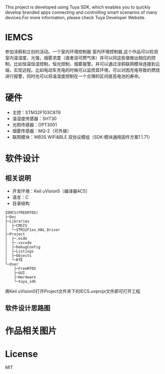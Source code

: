 This project is developed using Tuya SDK, which enables you to quickly develop branded apps connecting and controlling smart scenarios of many devices.For more information, please check Tuya Developer Website.
# IEMCS
参加涂鸦和立创的活动。一个室内环境控制器
室内环境控制器,这个作品可以检测室内温湿度，光强，烟雾浓度（或者说可燃气体）并可以同这些值做出相应的控制，比如恒温恒湿控制，恒光控制，烟雾报警。并可以通过涂鸦联网模块连接到云端，实现远程。比如电动车充电的时候可以监控其环境，可以对因充电导致的燃烧进行报警，同时也可以将温湿度控制在一个合理的区间提高电池的寿命。
# 硬件
* 主控：STM32F103C8T6
* 温湿度传感器：SHT30
* 光照传感器：OPT3001
* 烟雾传感器：MQ-2（可外接）
* 联网模块：WB3S WiFi&BLE 双协议模组（SDK:模块通用固件方案1.1.71）
# 软件设计
## 相关说明
* 开发环境：Keil uVision5（编译器AC5）
* 语言：C
* 目录结构
```
IEMCS(FREERTOS)
├─Doc
├─Libraries
│  ├─CMSIS
│  └─STM32F1xx_HAL_Driver
├─Project
│  ├─.eide
│  ├─.vscode
│  ├─DebugConfig
│  ├─Listings
│  ├─Objects
│  └─RTE
└─User
    ├─FreeRTOS
    ├─GUI
    ├─Hardware
    └─tuya_sdk
```
用Keil uVision5打开Project文件夹下的IECS.uvprojx文件即可打开工程
## 软件设计思路图

# 作品相关图片

# License
MIT

